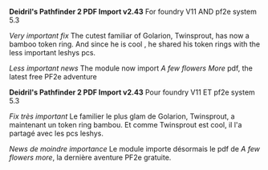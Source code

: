 **Deidril's Pathfinder 2 PDF Import v2.43**
For foundry V11 AND pf2e system 5.3

*Very important fix*
The cutest familiar of Golarion, Twinsprout, has now a bamboo token ring. 
And since he is cool , he shared his token rings with the less important leshys pcs.

*Less important news*
The module now import *A few flowers More* pdf, the latest free PF2e adventure

**Deidril's Pathfinder 2 PDF Import v2.43**
Pour foundry V11 ET pf2e system 5.3

*Fix très important*
Le familier le plus glam de Golarion, Twinsprout, a maintenant un token ring bambou. Et comme
Twinsprout est cool, il l'a partagé avec les pcs leshys.

*News de moindre importance*
Le module importe désormais le pdf de *A few flowers more*, la dernière aventure PF2e gratuite.

